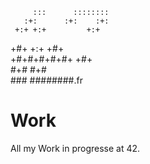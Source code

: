                           
         :::      ::::::::
       :+:      :+:    :+:
     +:+ +:+         +:+  
   +#+  +:+       +#+     
 +#+#+#+#+#+   +#+        
      #+#    #+#          
     ###   ########.fr    


Work
====

All my Work in progresse at 42.
